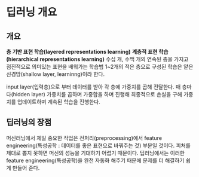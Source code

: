 # 딥러닝 개요

## 개요

**층 기반 표현 학습(layered representations learning)**
**계층적 표현 학습(hierarchical representations learning)**
수십 개, 수백 개의 연속된 층을 가지고 점진적으로 의미있는 표현을 배워가는 학습법
1~2개의 적은 층으로 구성된 학습은 얕은 신경망(shallow layer, learninng)이라 한다.



input layer(입력층)으로 부터 데이터를 받아 각 층에 가중치를 곱해 전달한다. 매 층마다(hidden layer) 가중치를 곱하며 가중합을 하며 진행해 최종적으로 손실을 구해 가중치를 업데이트하며 계속된 학습을 진행한다. 



## 딥러닝의 장점

머신러닝에서 제일 중요한 작업은 전처리(preprocessing)에서 feature engineering(특성공학 : 데이터를 좋은 표현으로 바꿔주는 것) 부분일 것이다. 피처를 제대로  뽑지 못하면 머신의 성능을 기대하기 어렵기 때문이다. 딥러닝에서는 이러한 feature engineering(특성공학)을 완전 자동화 해주기 때문에 문제를 더 해결하기 쉽게 만들어 준다.

